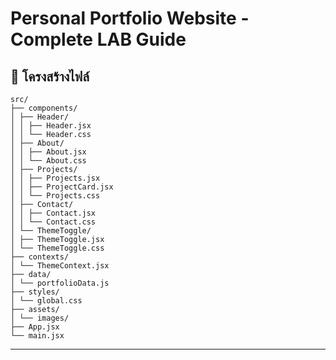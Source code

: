 # Personal Portfolio Website - Complete LAB Guide

## 📂 โครงสร้างไฟล์
    src/
    ├── components/
    │ ├── Header/
    │ │ ├── Header.jsx
    │ │ └── Header.css
    │ ├── About/
    │ │ ├── About.jsx
    │ │ └── About.css
    │ ├── Projects/
    │ │ ├── Projects.jsx
    │ │ ├── ProjectCard.jsx
    │ │ └── Projects.css 
    │ ├── Contact/
    │ │ ├── Contact.jsx
    │ │ └── Contact.css
    │ └── ThemeToggle/
    │ ├── ThemeToggle.jsx
    │ └── ThemeToggle.css
    ├── contexts/
    │ └── ThemeContext.jsx
    ├── data/
    │ └── portfolioData.js
    ├── styles/
    │ └── global.css
    ├── assets/
    │ └── images/
    ├── App.jsx
    └── main.jsx

  ---
